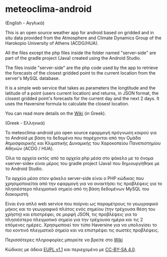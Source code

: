 # meteoclima-android

(English - Αγγλικά)

This is an open source weather app for android based on gridded and in situ data provided from the Atmosphere and Climate Dynamics Group of the Harokopio University of Athens (ACDG/HUA).

All the files except the php files inside the folder named "server-side" are part of the gradle project (Java) created using the Android Studio.

The files inside "server-side" are the php code used by the app to retrieve the forecasts of the closest gridded point to the current location from the server's MySQL database.

It is a simple web service that takes as parameters the longtitude and the latitude of a point (users current location) and returns, in JSON format, the closest gridded point's forecasts for the current day and the next 2 days. It uses the Haversine formula to calculate the closest location.

You can read more details on the <a href="https://github.com/ellak-monades-aristeias/meteoclima-android/wiki">Wiki</a> (in Greek).

(Greek - Ελληνικά)

Το meteoclima-android μία open source εφαρμογή πρόγνωση καιρού για το Android με βάση τα δεδομένα που παρέχονται από την Ομάδα Ατμοσφαιρικής και Κλιματικής Δυναμικής του Χαροκοπείου Πανεπιστημίου Αθηνών (ACDG / HUA).

Όλα τα αρχεία εκτός από τα αρχεία php μέσα στο φάκελο με το όνομα «server-side» είναι μέρος του gradle project (Java) που δημιουργήθηκε με το Android Studio.

Τα αρχεία μέσα στον φάκελο server-side είναι ο PHP κώδικας που χρησιμοποιείται από την εφαρμογή για να ανακτήσει τις προβλέψεις για το πλησιέστερο πλεγματικό σημείο από τη βάση δεδομένων MySQL του διακομιστή.

Είναι ένα απλό web service που παίρνει ως παραμέτρους το γεωγραφικό μήκος και το γεωγραφικό πλάτος ενός σημείου (την τρέχουσα θέση του χρήστη) και επιστρέφει, σε μορφή JSON, τις προβλέψεις για το πλησιέστερο πλεγματικό σημείο για την τρέχουσα ημέρα και τις 2 επόμενες ημέρες. Χρησιμοποιεί τον τύπο Haversine για να υπολογίσει το πιο κοντινό πλεγματικό σημείο και να επιστρέψει τις σωστές προβλέψεις.

Περισσότερες πληροφορίες μπορείτε να βρείτε στο <a href="https://github.com/ellak-monades-aristeias/meteoclima-android/wiki">Wiki</a> 

Κώδικας με άδεια <a href="https://github.com/ellak-monades-aristeias/meteoclima-android/blob/master/LICENSE_GR.pdf">EUPL v1.1</a> και περιεχομένο με <a href="https://creativecommons.org/licenses/by-sa/4.0/">CC-BY-SA 4.0</a>.
